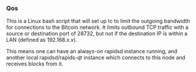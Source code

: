 ### Qos ###

This is a Linux bash script that will set up tc to limit the outgoing bandwidth for connections to the Bitcoin network. It limits outbound TCP traffic with a source or destination port of 28732, but not if the destination IP is within a LAN (defined as 192.168.x.x).

This means one can have an always-on rapidsd instance running, and another local rapidsd/rapids-qt instance which connects to this node and receives blocks from it.
